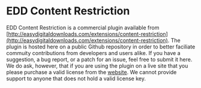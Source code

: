 EDD Content Restriction
=======================

EDD Content Restriction is a commercial plugin available from [http://easydigitaldownloads.com/extensions/content-restriction](http://easydigitaldownloads.com/extensions/content-restriction). The plugin is hosted here on a public Github repository in order to better faciliate commuity contributions from developers and users alike. If you have a suggestion, a bug report, or a patch for an issue, feel free to submit it here. We do ask, however, that if you are using the plugin on a live site that you please purchase a valid license from the [website](http://affiliatewp.com). We cannot provide support to anyone that does not hold a valid license key.
